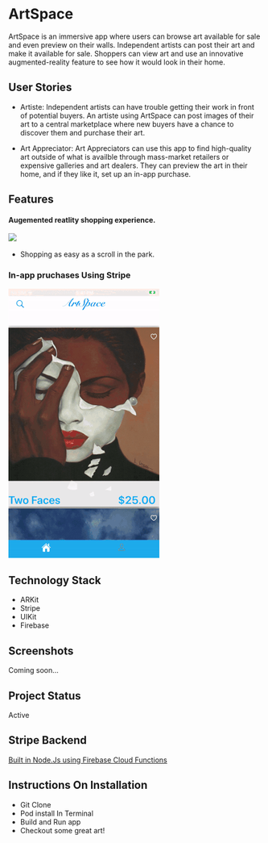 # ArtSpace
ArtSpace is an immersive app where users can browse art available for sale and even preview on their walls. Independent artists can post their art and make it available for sale. Shoppers can view art and use an innovative augmented-reality feature to see how it would look in their home.

## User Stories
- Artiste: Independent artists can have trouble getting their work in front of potential buyers. An artiste using ArtSpace can post images of their art to a central marketplace where new buyers have a chance to discover them and purchase their art.

- Art Appreciator: Art Appreciators can use this app to find high-quality art outside of what is availble through mass-market retailers or expensive galleries and art dealers. They can preview the art in their home, and if they like it, set up an in-app purchase.

## Features
#### Augemented reatlity shopping experience. 
![](aumentedReality.gif)
- Shopping as easy as a scroll in the park. 
### In-app pruchases Using Stripe
![](paymentgIF.gif)
## Technology Stack
- ARKit
- Stripe
- UIKit
- Firebase 

## Screenshots
Coming soon...

## Project Status
Active 
## Stripe Backend 
[Built in Node.Js using Firebase Cloud Functions](https://github.com/atj3097/ArtSpaceBackend)
## Instructions On Installation
* Git Clone 
* Pod install In Terminal
* Build and Run app 
* Checkout some great art!
